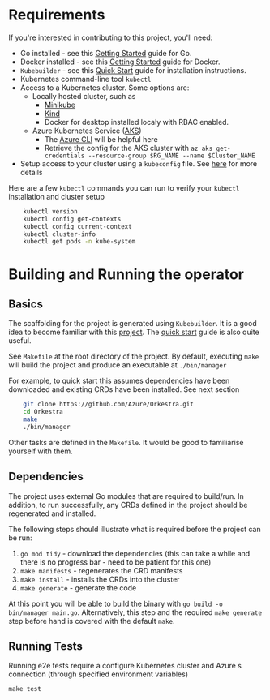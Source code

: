 # Requirements
If you're interested in contributing to this project, you'll need:
* Go installed - see this [Getting Started](https://golang.org/doc/install) guide for Go.
* Docker installed - see this [Getting Started](https://docs.docker.com/install/) guide for Docker.
* `Kubebuilder` -  see this [Quick Start](https://book.kubebuilder.io/quick-start.html) guide for installation instructions.
* Kubernetes command-line tool `kubectl` 
* Access to a Kubernetes cluster. Some options are:
	* Locally hosted cluster, such as 
		* [Minikube](https://kubernetes.io/docs/tasks/tools/install-minikube/)
		* [Kind](https://github.com/kubernetes-sigs/kind)
		* Docker for desktop installed localy with RBAC enabled.
	* Azure Kubernetes Service ([AKS](https://azure.microsoft.com/en-au/services/kubernetes-service/))
		* The [Azure CLI](https://docs.microsoft.com/en-us/cli/azure/?view=azure-cli-latest) will be helpful here
		* Retrieve the config for the AKS cluster with `az aks get-credentials --resource-group $RG_NAME --name $Cluster_NAME`
* Setup access to your cluster using a `kubeconfig` file.  See [here](https://kubernetes.io/docs/concepts/configuration/organize-cluster-access-kubeconfig/) for more details

Here are a few `kubectl` commands you can run to verify your `kubectl` installation and cluster setup
```sh
    kubectl version
    kubectl config get-contexts
    kubectl config current-context
    kubectl cluster-info
    kubectl get pods -n kube-system
```

# Building and Running the operator

## Basics
The scaffolding for the project is generated using `Kubebuilder`. It is a good idea to become familiar with this [project](https://github.com/kubernetes-sigs/kubebuilder). The [quick start](https://book.kubebuilder.io/quick-start.html) guide is also quite useful.

See `Makefile` at the root directory of the project. By default, executing `make` will build the project and produce an executable at `./bin/manager`

For example, to quick start this assumes dependencies have been downloaded and existing CRDs have been installed. See next section
```sh
    git clone https://github.com/Azure/Orkestra.git
    cd Orkestra
    make
    ./bin/manager
```

Other tasks are defined in the `Makefile`. It would be good to familiarise yourself with them.

## Dependencies
The project uses external Go modules that are required to build/run. In addition, to run successfully, any CRDs defined in the project should be regenerated and installed. 

The following steps should illustrate what is required before the project can be run:
1. `go mod tidy` - download the dependencies (this can take a while and there is no progress bar - need to be patient for this one)
2. `make manifests` - regenerates the CRD manifests
3. `make install` -  installs the CRDs into the cluster
4. `make generate` - generate the code

At this point you will be able to build the binary with `go build -o bin/manager main.go`. Alternatively, this step and the required `make generate` step before hand is covered with the default `make`. 

## Running Tests
Running e2e tests require a configure Kubernetes cluster and Azure s connection (through specified environment variables)
```
make test
```